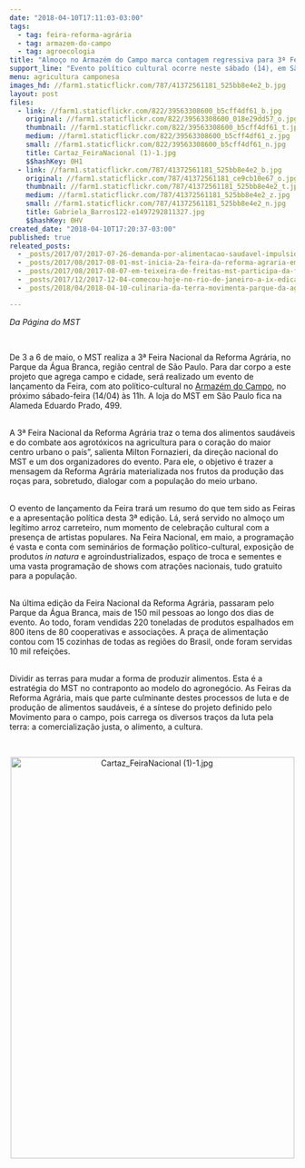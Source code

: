 ```yaml
---
date: "2018-04-10T17:11:03-03:00"
tags:
  - tag: feira-reforma-agrária
  - tag: armazem-do-campo
  - tag: agroecologia
title: "Almoço no Armazém do Campo marca contagem regressiva para 3ª Feira Nacional da Reforma Agrária\n\n"
support_line: "Evento político cultural ocorre neste sábado (14), em São Paulo\n\n"
menu: agricultura camponesa
images_hd: //farm1.staticflickr.com/787/41372561181_525bb8e4e2_b.jpg
layout: post
files:
  - link: //farm1.staticflickr.com/822/39563308600_b5cff4df61_b.jpg
    original: //farm1.staticflickr.com/822/39563308600_018e29dd57_o.jpg
    thumbnail: //farm1.staticflickr.com/822/39563308600_b5cff4df61_t.jpg
    medium: //farm1.staticflickr.com/822/39563308600_b5cff4df61_z.jpg
    small: //farm1.staticflickr.com/822/39563308600_b5cff4df61_n.jpg
    title: Cartaz_FeiraNacional (1)-1.jpg
    $$hashKey: 0H1
  - link: //farm1.staticflickr.com/787/41372561181_525bb8e4e2_b.jpg
    original: //farm1.staticflickr.com/787/41372561181_ce9cb10e67_o.jpg
    thumbnail: //farm1.staticflickr.com/787/41372561181_525bb8e4e2_t.jpg
    medium: //farm1.staticflickr.com/787/41372561181_525bb8e4e2_z.jpg
    small: //farm1.staticflickr.com/787/41372561181_525bb8e4e2_n.jpg
    title: Gabriela_Barros122-e1497292811327.jpg
    $$hashKey: 0HV
created_date: "2018-04-10T17:20:37-03:00"
published: true
releated_posts:
  - _posts/2017/07/2017-07-26-demanda-por-alimentacao-saudavel-impulsiona-alternativas-para-o-campo.md
  - _posts/2017/08/2017-08-01-mst-inicia-2a-feira-da-reforma-agraria-em-sao-luis-do-quitunde.md
  - _posts/2017/08/2017-08-07-em-teixeira-de-freitas-mst-participa-da-feira-de-produtos-organicos.md
  - _posts/2017/12/2017-12-04-comecou-hoje-no-rio-de-janeiro-a-ix-edicao-da-feira-da-reforma-agraria.md
  - _posts/2018/04/2018-04-10-culinaria-da-terra-movimenta-parque-da-agua-branca-em-preparacao-a-3o-feira-da-reforma-agraria.md

---
```

<p><em>Da P&aacute;gina do MST&nbsp;</em></p>

<p>&nbsp;</p>

<p>De 3 a 6 de maio, o MST&nbsp;realiza a 3&ordf; Feira Nacional da Reforma Agr&aacute;ria, no Parque da &Aacute;gua Branca, regi&atilde;o central de S&atilde;o Paulo. Para dar corpo a este projeto que agrega campo e cidade, ser&aacute; realizado um evento de lan&ccedil;amento da Feira, com ato pol&iacute;tico-cultural no <a href="https://www.facebook.com/ArmazemDoCampoProdutosDaTerra/">Armaz&eacute;m do Campo</a>, no pr&oacute;ximo s&aacute;bado-feira (14/04) &agrave;s 11h. A loja do MST em S&atilde;o Paulo fica na Alameda Eduardo Prado, 499.&nbsp;</p>

<p><br />
A 3&ordf; Feira Nacional da Reforma Agr&aacute;ria traz o tema dos alimentos saud&aacute;veis e do combate aos agrot&oacute;xicos na agricultura para o cora&ccedil;&atilde;o do maior centro urbano o pa&iacute;s&rdquo;, salienta Milton Fornazieri, da dire&ccedil;&atilde;o nacional do MST e um dos organizadores do evento. Para ele, o objetivo &eacute; trazer a mensagem da Reforma Agr&aacute;ria materializada nos frutos da produ&ccedil;&atilde;o das ro&ccedil;as para, sobretudo, dialogar com a popula&ccedil;&atilde;o do meio urbano.</p>

<p><br />
O evento de lan&ccedil;amento da Feira trar&aacute; um resumo do que tem sido as Feiras e a apresenta&ccedil;&atilde;o pol&iacute;tica desta 3&ordf; edi&ccedil;&atilde;o. L&aacute;, ser&aacute; servido no almo&ccedil;o um leg&iacute;timo arroz carreteiro, num momento de celebra&ccedil;&atilde;o cultural com a presen&ccedil;a de artistas populares. Na Feira Nacional, em maio, a programa&ccedil;&atilde;o &eacute; vasta e conta com semin&aacute;rios de forma&ccedil;&atilde;o pol&iacute;tico-cultural, exposi&ccedil;&atilde;o de produtos&nbsp;<em>in natura</em>&nbsp;e agroindustrializados, espa&ccedil;o de troca e sementes e uma vasta programa&ccedil;&atilde;o de shows com atra&ccedil;&otilde;es nacionais, tudo gratuito para a popula&ccedil;&atilde;o.</p>

<p><br />
Na &uacute;ltima&nbsp;edi&ccedil;&atilde;o da Feira Nacional da Reforma Agr&aacute;ria, passaram pelo Parque da &Aacute;gua Branca, mais de 150 mil pessoas ao longo dos dias de evento. Ao todo, foram vendidas 220 toneladas de produtos espalhados em 800 itens de 80 cooperativas e associa&ccedil;&otilde;es. A pra&ccedil;a de alimenta&ccedil;&atilde;o contou com 15 cozinhas de todas as regi&otilde;es do Brasil, onde foram servidas 10 mil refei&ccedil;&otilde;es.&nbsp;</p>

<p><br />
Dividir as terras para mudar a forma de produzir alimentos. Esta &eacute; a estrat&eacute;gia do MST no contraponto ao modelo do agroneg&oacute;cio. As Feiras da Reforma Agr&aacute;ria, mais que parte culminante destes processos de luta e de produ&ccedil;&atilde;o de alimentos saud&aacute;veis, &eacute; a s&iacute;ntese do projeto definido pelo Movimento para o campo, pois carrega os diversos tra&ccedil;os da luta pela terra: a comercializa&ccedil;&atilde;o justa, o alimento, a cultura.</p>

<p>&nbsp;</p>

<p style="text-align:center"><img alt="Cartaz_FeiraNacional (1)-1.jpg" height="707" src="//farm1.staticflickr.com/822/39563308600_b5cff4df61_b.jpg" width="500" /></p>
